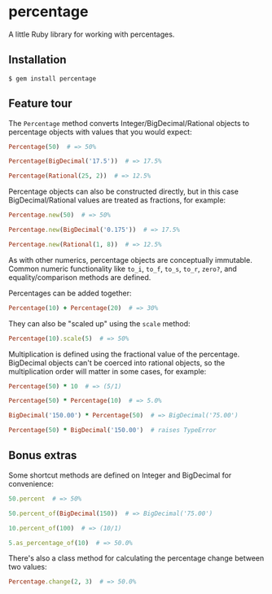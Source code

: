 # percentage


A little Ruby library for working with percentages.


## Installation

    $ gem install percentage


## Feature tour

The `Percentage` method converts Integer/BigDecimal/Rational objects
to percentage objects with values that you would expect:

```ruby
Percentage(50)  # => 50%

Percentage(BigDecimal('17.5'))  # => 17.5%

Percentage(Rational(25, 2))  # => 12.5%
```

Percentage objects can also be constructed directly, but in this case
BigDecimal/Rational values are treated as fractions, for example:

```ruby
Percentage.new(50)  # => 50%

Percentage.new(BigDecimal('0.175'))  # => 17.5%

Percentage.new(Rational(1, 8))  # => 12.5%
```

As with other numerics, percentage objects are conceptually immutable.
Common numeric functionality like `to_i`, `to_f`, `to_s`, `to_r`, `zero?`,
and equality/comparison methods are defined.

Percentages can be added together:

```ruby
Percentage(10) + Percentage(20)  # => 30%
```

They can also be "scaled up" using the `scale` method:

```ruby
Percentage(10).scale(5)  # => 50%
```

Multiplication is defined using the fractional value of the percentage.
BigDecimal objects can't be coerced into rational objects, so the
multiplication order will matter in some cases, for example:

```ruby
Percentage(50) * 10  # => (5/1)

Percentage(50) * Percentage(10)  # => 5.0%

BigDecimal('150.00') * Percentage(50)  # => BigDecimal('75.00')

Percentage(50) * BigDecimal('150.00')  # raises TypeError
```


## Bonus extras

Some shortcut methods are defined on Integer and BigDecimal for convenience:

```ruby
50.percent  # => 50%

50.percent_of(BigDecimal(150))  # => BigDecimal('75.00')

10.percent_of(100)  # => (10/1)

5.as_percentage_of(10)  # => 50.0%
```

There's also a class method for calculating the percentage change between two values:

```ruby
Percentage.change(2, 3)  # => 50.0%
```
